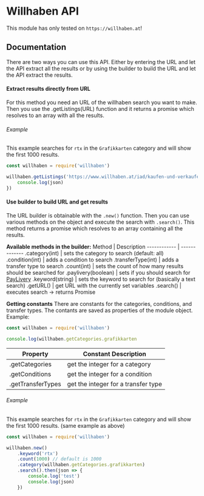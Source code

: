 # Willhaben API
This module has only tested on `https://willhaben.at`!

## Documentation
There are two ways you can use this API.
Either by entering the URL and let the API extract all the results or by using the builder to build the URL and let the API extract the results.


#### Extract results directly from URL
For this method you need an URL of the willhaben search you want to make. Then you use the .getListings(URL) function and it returns a promise which resolves to an array with all the results.

###### Example
This example searches for `rtx` in the `Grafikkarten` category and will show the first 1000 results.
```javascript
const willhaben = require('willhaben')

willhaben.getListings('https://www.willhaben.at/iad/kaufen-und-verkaufen/marktplatz/pc-komponenten/-5882?keyword=rtx&rows=1000').then(json => {
    console.log(json)
})
```


#### Use builder to build URL and get results
The URL builder is obtainable with the `.new()` function. Then you can use various methods on the object and execute the search with `.search()`. This method returns a promise which resolves to an array containing all the results.

**Available methods in the builder:**
Method | Description
------------ | -------------
.category(int) | sets the category to search (default: all)
.condition(int) | adds a condition to search
.transferType(int) | adds a transfer type to search
.count(int) | sets the count of how many results should be searched for
.paylivery(boolean) | sets if you should search for [PayLivery](https://hilfe.willhaben.at/hc/de/categories/360002297680-PayLivery-Online-Zahlung-und-Versand)
.keyword(string) | sets the keyword to search for (basically a text search)
.getURL() | get URL with the currently set variables
.search() | executes search -> returns Promise

**Getting constants**
There are constants for the categories, conditions, and transfer types. The contants are saved as properties of the module object. Example:
```javascript
const willhaben = require('willhaben')

console.log(willhaben.getCategories.grafikkarten
```
Property | Constant Description
------------ | -------------
.getCategories | get the integer for a category
.getConditions | get the integer for a condition
.getTransferTypes | get the integer for a transfer type


###### Example
This example searches for `rtx` in the `Grafikkarten` category and will show the first 1000 results. (same example as above)
```javascript
const willhaben = require('willhaben')

willhaben.new()
    .keyword('rtx')
    .count(1000) // default is 1000
    .category(willhaben.getCategories.grafikkarten)
    .search().then(json => {
        console.log('test')
        console.log(json)
    })
```